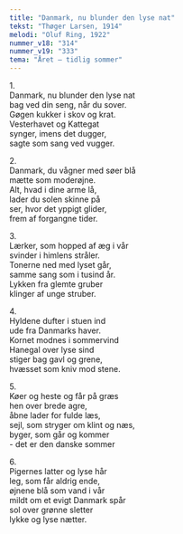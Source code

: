 ```yaml
---
title: "Danmark, nu blunder den lyse nat"
tekst: "Thøger Larsen, 1914"
melodi: "Oluf Ring, 1922"
nummer_v18: "314"
nummer_v19: "333"
tema: "Året – tidlig sommer"
---
```


1\.\
Danmark, nu blunder den lyse nat\
bag ved din seng, når du sover.\
Gøgen kukker i skov og krat.\
Vesterhavet og Kattegat\
synger, imens det dugger,\
sagte som sang ved vugger.

2\.\
Danmark, du vågner med søer blå\
mætte som moderøjne.\
Alt, hvad i dine arme lå,\
lader du solen skinne på\
ser, hvor det yppigt glider,\
frem af forgangne tider.

3\.\
Lærker, som hopped af æg i vår\
svinder i himlens stråler.\
Tonerne ned med lyset går,\
samme sang som i tusind år.\
Lykken fra glemte gruber\
klinger af unge struber.

4\.\
Hyldene dufter i stuen ind\
ude fra Danmarks haver.\
Kornet modnes i sommervind\
Hanegal over lyse sind\
stiger bag gavl og grene,\
hvæsset som kniv mod stene.

5\.\
Køer og heste og får på græs\
hen over brede agre,\
åbne lader for fulde læs,\
sejl, som stryger om klint og næs,\
byger, som går og kommer\
\- det er den danske sommer

6\.\
Pigernes latter og lyse hår\
leg, som får aldrig ende,\
øjnene blå som vand i vår\
mildt om et evigt Danmark spår\
sol over grønne sletter\
lykke og lyse nætter.